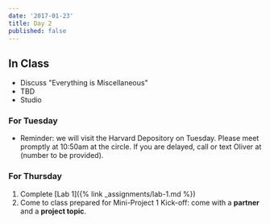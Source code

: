 ```yaml
---
date: '2017-01-23'
title: Day 2
published: false
---
```


## In Class

* Discuss "Everything is Miscellaneous"
* TBD
* Studio


### For Tuesday

* Reminder: we will visit the Harvard Depository on Tuesday.
Please meet promptly at 10:50am at the circle.
If you are delayed, call or text Oliver at (number to be provided).


### For Thursday

1. Complete [Lab 1]({% link _assignments/lab-1.md %})
2. Come to class prepared for Mini-Project 1 Kick-off: come with a **partner** and a **project topic**.
